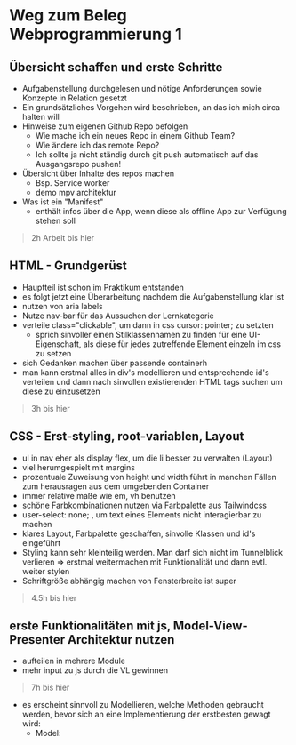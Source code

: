 # Weg zum Beleg Webprogrammierung 1

## Übersicht schaffen und erste Schritte
+ Aufgabenstellung durchgelesen und nötige Anforderungen sowie Konzepte in Relation gesetzt
+ Ein grundsätzliches Vorgehen wird beschrieben, an das ich mich circa halten will
+ Hinweise zum eigenen Github Repo befolgen
    + Wie mache ich ein neues Repo in einem Github Team?
    + Wie ändere ich das remote Repo? 
    + Ich sollte ja nicht ständig durch git push automatisch auf das Ausgangsrepo pushen!
+ Übersicht über Inhalte des repos machen
    + Bsp. Service worker
    + demo mpv architektur
+ Was ist ein "Manifest"
    + enthält infos über die App, wenn diese als offline App zur Verfügung stehen soll

> 2h Arbeit bis hier

## HTML - Grundgerüst
+ Hauptteil ist schon im Praktikum entstanden
+ es folgt jetzt eine Überarbeitung nachdem die Aufgabenstellung klar ist
+ nutzen von aria labels
+ Nutze nav-bar für das Aussuchen der Lernkategorie
+ verteile class="clickable", um dann in css cursor: pointer; zu setzten
    + sprich sinvoller einen Stilklassennamen zu finden für eine UI-Eigenschaft, als diese für jedes zutreffende Element einzeln im css zu setzen
+ sich Gedanken machen über passende containerh
+ man kann erstmal alles in div's modellieren und entsprechende id's verteilen und dann nach sinvollen existierenden HTML tags suchen um diese zu einzusetzen

> 3h bis hier

## CSS - Erst-styling, root-variablen, Layout
+ ul in nav eher als display flex, um die li besser zu verwalten (Layout)
+ viel herumgespielt mit margins
+ prozentuale Zuweisung von height und width führt in manchen Fällen zum herausragen aus dem umgebenden Container
+ immer relative maße wie em, vh benutzen
+ schöne Farbkombinationen nutzen via Farbpalette aus Tailwindcss
+ user-select: none; , um text eines Elements nicht interagierbar zu machen
+ klares Layout, Farbpalette geschaffen, sinvolle Klassen und id's eingeführt
+ Styling kann sehr kleinteilig werden. Man darf sich nicht im Tunnelblick verlieren => erstmal weitermachen mit Funktionalität und dann evtl. weiter stylen
+ Schriftgröße abhängig machen von Fensterbreite ist super

> 4.5h bis hier

## erste Funktionalitäten mit js, Model-View-Presenter Architektur nutzen
+ aufteilen in mehrere Module
+ mehr input zu js durch die VL gewinnen

> 7h bis hier

+ es erscheint sinnvoll zu Modellieren, welche Methoden gebraucht werden, bevor sich an eine Implementierung der erstbesten gewagt wird:
    - Model: 